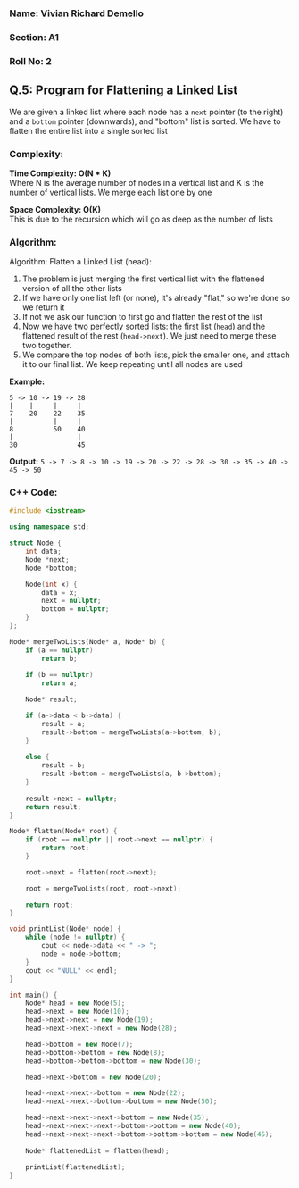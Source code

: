 ### Name: Vivian Richard Demello
### Section: A1
### Roll No: 2

## Q.5: Program for Flattening a Linked List

We are given a linked list where each node has a `next` pointer (to the right) and a `bottom` pointer (downwards), and "bottom" list is sorted. We have to flatten the entire list into a single sorted list

### Complexity:
**Time Complexity: O(N * K)**  
Where N is the average number of nodes in a vertical list and K is the number of vertical lists. We merge each list one by one

**Space Complexity: O(K)**  
This is due to the recursion which will go as deep as the number of lists

### Algorithm:

Algorithm: Flatten a Linked List (head):

1.  The problem is just merging the first vertical list with the flattened version of all the other lists
2.  If we have only one list left (or none), it's already "flat," so we're done so we return it
3.  If not we ask our function to first go and flatten the rest of the list
4.  Now we have two perfectly sorted lists: the first list (`head`) and the flattened result of the rest (`head->next`). We just need to merge these two together.
5.  We compare the top nodes of both lists, pick the smaller one, and attach it to our final list. We keep repeating until all nodes are used

**Example:**

```
5 -> 10 -> 19 -> 28
|    |     |     |
7    20    22    35
|          |     |
8          50    40
|                |
30               45
```

**Output:** `5 -> 7 -> 8 -> 10 -> 19 -> 20 -> 22 -> 28 -> 30 -> 35 -> 40 -> 45 -> 50`

### C++ Code:

```cpp
#include <iostream>

using namespace std;

struct Node {
    int data;
    Node *next;
    Node *bottom;

    Node(int x) {
        data = x;
        next = nullptr;
        bottom = nullptr;
    }
};

Node* mergeTwoLists(Node* a, Node* b) {
    if (a == nullptr) 
    	return b;
    	
    if (b == nullptr) 
    	return a;

    Node* result;

    if (a->data < b->data) {
        result = a;
        result->bottom = mergeTwoLists(a->bottom, b);
    } 
    
    else {
        result = b;
        result->bottom = mergeTwoLists(a, b->bottom);
    }
    
    result->next = nullptr;
    return result;
}

Node* flatten(Node* root) {
    if (root == nullptr || root->next == nullptr) {
        return root;
    }

    root->next = flatten(root->next);

    root = mergeTwoLists(root, root->next);

    return root;
}

void printList(Node* node) {
    while (node != nullptr) {
        cout << node->data << " -> ";
        node = node->bottom;
    }
    cout << "NULL" << endl;
}

int main() {
    Node* head = new Node(5);
    head->next = new Node(10);
    head->next->next = new Node(19);
    head->next->next->next = new Node(28);

    head->bottom = new Node(7);
    head->bottom->bottom = new Node(8);
    head->bottom->bottom->bottom = new Node(30);

    head->next->bottom = new Node(20);

    head->next->next->bottom = new Node(22);
    head->next->next->bottom->bottom = new Node(50);

    head->next->next->next->bottom = new Node(35);
    head->next->next->next->bottom->bottom = new Node(40);
    head->next->next->next->bottom->bottom->bottom = new Node(45);
    
    Node* flattenedList = flatten(head);
    
    printList(flattenedList);
}
```